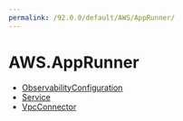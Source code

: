 ```yaml
---
permalink: /92.0.0/default/AWS/AppRunner/
---
```


# AWS.AppRunner



* [ObservabilityConfiguration](ObservabilityConfiguration.md)
* [Service](Service.md)
* [VpcConnector](VpcConnector.md)